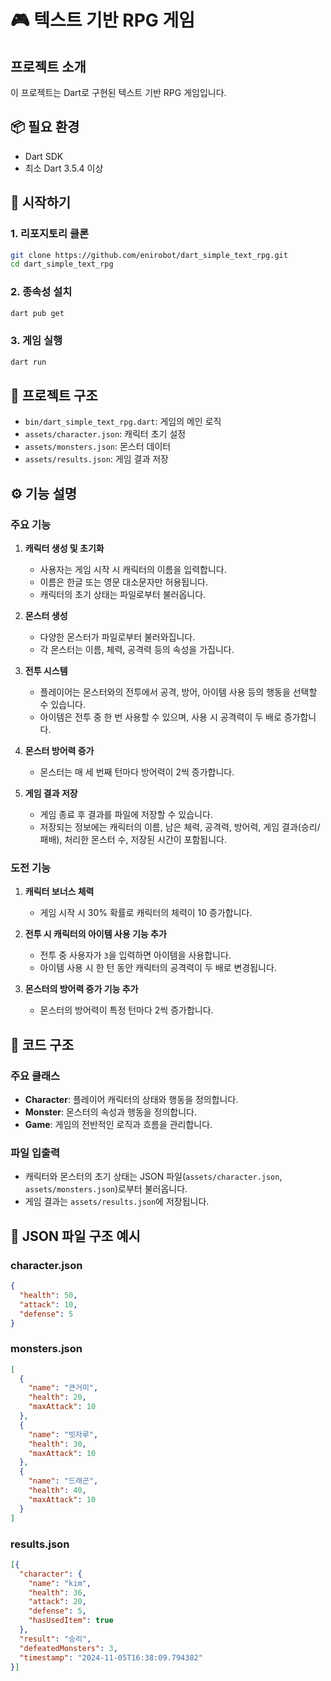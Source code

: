 # 🎮 텍스트 기반 RPG 게임

## 프로젝트 소개

이 프로젝트는 Dart로 구현된 텍스트 기반 RPG 게임입니다.

## 📦 필요 환경

- Dart SDK
- 최소 Dart 3.5.4 이상

## 🚀 시작하기

### 1. 리포지토리 클론
```bash
git clone https://github.com/enirobot/dart_simple_text_rpg.git
cd dart_simple_text_rpg
```

### 2. 종속성 설치
```bash
dart pub get
```

### 3. 게임 실행
```bash
dart run
```

## 📁 프로젝트 구조

- `bin/dart_simple_text_rpg.dart`: 게임의 메인 로직
- `assets/character.json`: 캐릭터 초기 설정
- `assets/monsters.json`: 몬스터 데이터
- `assets/results.json`: 게임 결과 저장

## ⚙️ 기능 설명

### 주요 기능

1. **캐릭터 생성 및 초기화**
   - 사용자는 게임 시작 시 캐릭터의 이름을 입력합니다.
   - 이름은 한글 또는 영문 대소문자만 허용됩니다.
   - 캐릭터의 초기 상태는 파일로부터 불러옵니다.

2. **몬스터 생성**
   - 다양한 몬스터가 파일로부터 불러와집니다.
   - 각 몬스터는 이름, 체력, 공격력 등의 속성을 가집니다.

3. **전투 시스템**
   - 플레이어는 몬스터와의 전투에서 공격, 방어, 아이템 사용 등의 행동을 선택할 수 있습니다.
   - 아이템은 전투 중 한 번 사용할 수 있으며, 사용 시 공격력이 두 배로 증가합니다.

4. **몬스터 방어력 증가**
   - 몬스터는 매 세 번째 턴마다 방어력이 2씩 증가합니다.

5. **게임 결과 저장**
   - 게임 종료 후 결과를 파일에 저장할 수 있습니다.
   - 저장되는 정보에는 캐릭터의 이름, 남은 체력, 공격력, 방어력, 게임 결과(승리/패배), 처리한 몬스터 수, 저장된 시간이 포함됩니다.

### 도전 기능

1. **캐릭터 보너스 체력**
   - 게임 시작 시 30% 확률로 캐릭터의 체력이 10 증가합니다.

2. **전투 시 캐릭터의 아이템 사용 기능 추가**
   - 전투 중 사용자가 `3`을 입력하면 아이템을 사용합니다.
   - 아이템 사용 시 한 턴 동안 캐릭터의 공격력이 두 배로 변경됩니다.

3. **몬스터의 방어력 증가 기능 추가**
   - 몬스터의 방어력이 특정 턴마다 2씩 증가합니다.

## 🧩 코드 구조

### 주요 클래스

- **Character**: 플레이어 캐릭터의 상태와 행동을 정의합니다.
- **Monster**: 몬스터의 속성과 행동을 정의합니다.
- **Game**: 게임의 전반적인 로직과 흐름을 관리합니다.

### 파일 입출력

- 캐릭터와 몬스터의 초기 상태는 JSON 파일(`assets/character.json`, `assets/monsters.json`)로부터 불러옵니다.
- 게임 결과는 `assets/results.json`에 저장됩니다.

## 📄 JSON 파일 구조 예시

### character.json
```json
{
  "health": 50,
  "attack": 10,
  "defense": 5
}
```

### monsters.json
```json
[
  {
    "name": "큰거미",
    "health": 20,
    "maxAttack": 10
  },
  {
    "name": "빗자루",
    "health": 30,
    "maxAttack": 10
  },
  {
    "name": "드래곤",
    "health": 40,
    "maxAttack": 10
  }
]
```

### results.json
```json
[{
  "character": {
    "name": "kim",
    "health": 36,
    "attack": 20,
    "defense": 5,
    "hasUsedItem": true
  },
  "result": "승리",
  "defeatedMonsters": 3,
  "timestamp": "2024-11-05T16:38:09.794382"
}]
```